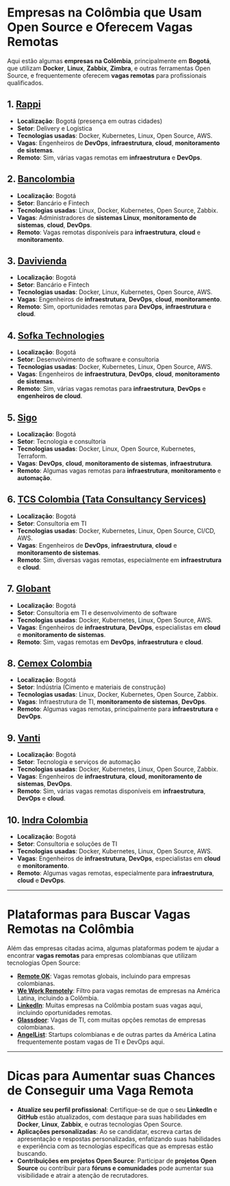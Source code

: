 # Empresas na Colômbia que Usam Open Source e Oferecem Vagas Remotas

Aqui estão algumas **empresas na Colômbia**, principalmente em **Bogotá**, que utilizam **Docker**, **Linux**, **Zabbix**, **Zimbra**, e outras ferramentas Open Source, e frequentemente oferecem **vagas remotas** para profissionais qualificados.

## 1. [Rappi](https://www.rappi.com/)
- **Localização**: Bogotá (presença em outras cidades)
- **Setor**: Delivery e Logística
- **Tecnologias usadas**: Docker, Kubernetes, Linux, Open Source, AWS.
- **Vagas**: Engenheiros de **DevOps**, **infraestrutura**, **cloud**, **monitoramento de sistemas**.
- **Remoto**: Sim, várias vagas remotas em **infraestrutura** e **DevOps**.

## 2. [Bancolombia](https://www.grupobancolombia.com/)
- **Localização**: Bogotá
- **Setor**: Bancário e Fintech
- **Tecnologias usadas**: Linux, Docker, Kubernetes, Open Source, Zabbix.
- **Vagas**: Administradores de **sistemas Linux**, **monitoramento de sistemas**, **cloud**, **DevOps**.
- **Remoto**: Vagas remotas disponíveis para **infraestrutura**, **cloud** e **monitoramento**.

## 3. [Davivienda](https://www.davivienda.com/)
- **Localização**: Bogotá
- **Setor**: Bancário e Fintech
- **Tecnologias usadas**: Docker, Linux, Kubernetes, Open Source, AWS.
- **Vagas**: Engenheiros de **infraestrutura**, **DevOps**, **cloud**, **monitoramento**.
- **Remoto**: Sim, oportunidades remotas para **DevOps**, **infraestrutura** e **cloud**.

## 4. [Sofka Technologies](https://www.sofka.com.co/)
- **Localização**: Bogotá
- **Setor**: Desenvolvimento de software e consultoria
- **Tecnologias usadas**: Docker, Kubernetes, Linux, Open Source, AWS.
- **Vagas**: Engenheiros de **infraestrutura**, **DevOps**, **cloud**, **monitoramento de sistemas**.
- **Remoto**: Sim, várias vagas remotas para **infraestrutura**, **DevOps** e **engenheiros de cloud**.

## 5. [Sigo](https://www.sigo.co/)
- **Localização**: Bogotá
- **Setor**: Tecnologia e consultoria
- **Tecnologias usadas**: Docker, Linux, Open Source, Kubernetes, Terraform.
- **Vagas**: **DevOps**, **cloud**, **monitoramento de sistemas**, **infraestrutura**.
- **Remoto**: Algumas vagas remotas para **infraestrutura**, **monitoramento** e **automação**.

## 6. [TCS Colombia (Tata Consultancy Services)](https://www.tcs.com/)
- **Localização**: Bogotá
- **Setor**: Consultoria em TI
- **Tecnologias usadas**: Docker, Kubernetes, Linux, Open Source, CI/CD, AWS.
- **Vagas**: Engenheiros de **DevOps**, **infraestrutura**, **cloud** e **monitoramento de sistemas**.
- **Remoto**: Sim, diversas vagas remotas, especialmente em **infraestrutura** e **cloud**.

## 7. [Globant](https://www.globant.com/careers)
- **Localização**: Bogotá
- **Setor**: Consultoria em TI e desenvolvimento de software
- **Tecnologias usadas**: Docker, Kubernetes, Linux, Open Source, AWS.
- **Vagas**: Engenheiros de **infraestrutura**, **DevOps**, especialistas em **cloud** e **monitoramento de sistemas**.
- **Remoto**: Sim, vagas remotas em **DevOps**, **infraestrutura** e **cloud**.

## 8. [Cemex Colombia](https://www.cemexcolombia.com/)
- **Localização**: Bogotá
- **Setor**: Indústria (Cimento e materiais de construção)
- **Tecnologias usadas**: Linux, Docker, Kubernetes, Open Source, Zabbix.
- **Vagas**: Infraestrutura de TI, **monitoramento de sistemas**, **DevOps**.
- **Remoto**: Algumas vagas remotas, principalmente para **infraestrutura** e **DevOps**.

## 9. [Vanti](https://vanti.com.co/)
- **Localização**: Bogotá
- **Setor**: Tecnologia e serviços de automação
- **Tecnologias usadas**: Docker, Kubernetes, Linux, Open Source, Zabbix.
- **Vagas**: Engenheiros de **infraestrutura**, **cloud**, **monitoramento de sistemas**, **DevOps**.
- **Remoto**: Sim, várias vagas remotas disponíveis em **infraestrutura**, **DevOps** e **cloud**.

## 10. [Indra Colombia](https://www.indracompany.com/en)
- **Localização**: Bogotá
- **Setor**: Consultoria e soluções de TI
- **Tecnologias usadas**: Docker, Kubernetes, Linux, Open Source, AWS.
- **Vagas**: Engenheiros de **infraestrutura**, **DevOps**, especialistas em **cloud** e **monitoramento**.
- **Remoto**: Algumas vagas remotas, especialmente para **infraestrutura**, **cloud** e **DevOps**.

---

# Plataformas para Buscar Vagas Remotas na Colômbia

Além das empresas citadas acima, algumas plataformas podem te ajudar a encontrar **vagas remotas** para empresas colombianas que utilizam tecnologias Open Source:

- **[Remote OK](https://remoteok.io/)**: Vagas remotas globais, incluindo para empresas colombianas.
- **[We Work Remotely](https://weworkremotely.com/)**: Filtro para vagas remotas de empresas na América Latina, incluindo a Colômbia.
- **[LinkedIn](https://www.linkedin.com/jobs/)**: Muitas empresas na Colômbia postam suas vagas aqui, incluindo oportunidades remotas.
- **[Glassdoor](https://www.glassdoor.com.br/Empregos/index.htm)**: Vagas de TI, com muitas opções remotas de empresas colombianas.
- **[AngelList](https://angel.co/jobs)**: Startups colombianas e de outras partes da América Latina frequentemente postam vagas de TI e DevOps aqui.

---

# Dicas para Aumentar suas Chances de Conseguir uma Vaga Remota

- **Atualize seu perfil profissional**: Certifique-se de que o seu **LinkedIn** e **GitHub** estão atualizados, com destaque para suas habilidades em **Docker**, **Linux**, **Zabbix**, e outras tecnologias Open Source.
- **Aplicações personalizadas**: Ao se candidatar, escreva cartas de apresentação e respostas personalizadas, enfatizando suas habilidades e experiência com as tecnologias específicas que as empresas estão buscando.
- **Contribuições em projetos Open Source**: Participar de **projetos Open Source** ou contribuir para **fóruns e comunidades** pode aumentar sua visibilidade e atrair a atenção de recrutadores.

